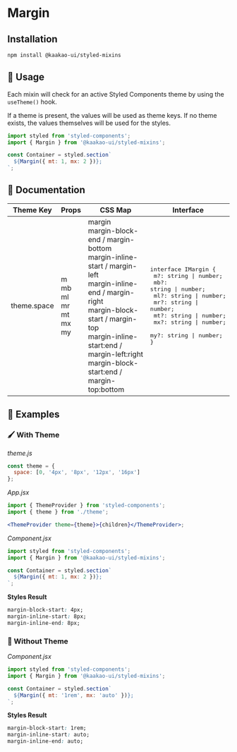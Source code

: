 # Margin

## Installation

```sh
npm install @kaakao-ui/styled-mixins
```

## 🔧 Usage

Each mixin will check for an active Styled Components theme by using the `useTheme()` hook.

If a theme is present, the values will be used as theme keys. If no theme exists, the values themselves will be used for the styles.

```jsx
import styled from 'styled-components';
import { Margin } from '@kaakao-ui/styled-mixins';

const Container = styled.section`
  ${Margin({ mt: 1, mx: 2 })};
`;
```

## 📓 Documentation

| Theme Key   | Props                                             | CSS Map                                                                                                                                                                                                                                                               | Interface                                                                                                                                                                                                                                       |
| ----------- | ------------------------------------------------- | --------------------------------------------------------------------------------------------------------------------------------------------------------------------------------------------------------------------------------------------------------------------- | ----------------------------------------------------------------------------------------------------------------------------------------------------------------------------------------------------------------------------------------------- |
| theme.space | m<br />mb<br />ml<br />mr<br />mt<br />mx<br />my | margin<br /> margin-block-end / margin-bottom<br /> margin-inline-start / margin-left<br /> margin-inline-end / margin-right<br /> margin-block-start / margin-top<br /> margin-inline-start:end / margin-left:right<br /> margin-block-start:end / margin-top:bottom | <pre>interface IMargin {<br /> m?: string \| number;<br /> mb?: string \| number;<br /> ml?: string \| number;<br /> mr?: string \| number;<br /> mt?: string \| number;<br /> mx?: string \| number;<br /> my?: string \| number;<br />}</pre> |

## 🚀 Examples

### 🖌️ With Theme

_theme.js_

```js
const theme = {
  space: [0, '4px', '8px', '12px', '16px']
};
```

_App.jsx_

```jsx
import { ThemeProvider } from 'styled-components';
import { theme } from './theme';

<ThemeProvider theme={theme}>{children}</ThemeProvider>;
```

_Component.jsx_

```jsx
import styled from 'styled-components';
import { Margin } from '@kaakao-ui/styled-mixins';

const Container = styled.section`
  ${Margin({ mt: 1, mx: 2 })};
`;
```

**Styles Result**

```css
margin-block-start: 4px;
margin-inline-start: 8px;
margin-inline-end: 8px;
```

### 🌈 Without Theme

_Component.jsx_

```jsx
import styled from 'styled-components';
import { Margin } from '@kaakao-ui/styled-mixins';

const Container = styled.section`
  ${Margin({ mt: '1rem', mx: 'auto' })};
`;
```

**Styles Result**

```css
margin-block-start: 1rem;
margin-inline-start: auto;
margin-inline-end: auto;
```
